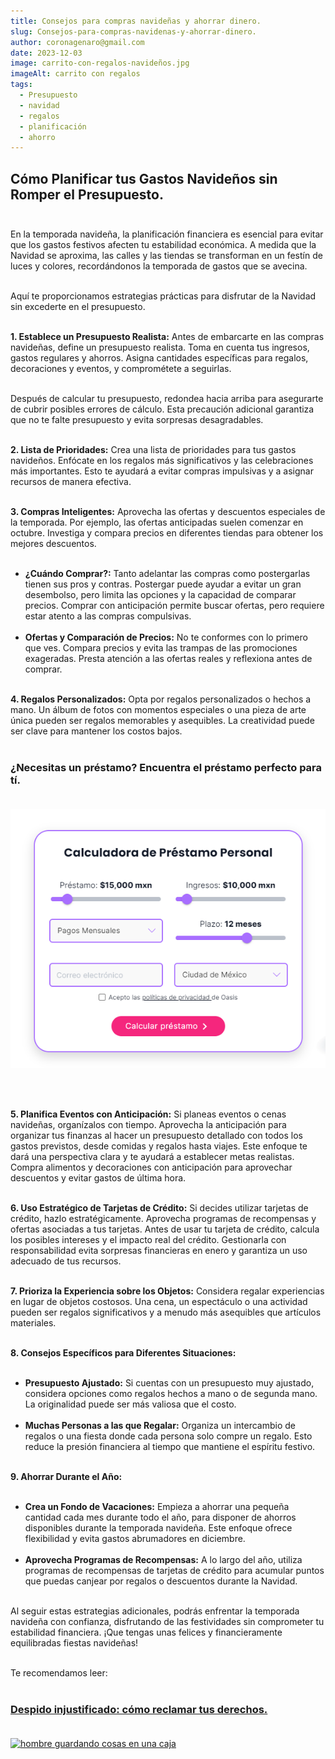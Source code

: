```yaml
---
title: Consejos para compras navideñas y ahorrar dinero.
slug: Consejos-para-compras-navidenas-y-ahorrar-dinero.
author: coronagenaro@gmail.com
date: 2023-12-03
image: carrito-con-regalos-navideños.jpg
imageAlt: carrito con regalos
tags:
  - Presupuesto
  - navidad
  - regalos
  - planificación
  - ahorro
---
```

<!--StartFragment-->

## Cómo Planificar tus Gastos Navideños sin Romper el Presupuesto.<br/><br/>

En la temporada navideña, la planificación financiera es esencial para evitar que los gastos festivos afecten tu estabilidad económica. A medida que la Navidad se aproxima, las calles y las tiendas se transforman en un festín de luces y colores, recordándonos la temporada de gastos que se avecina.<br/><br/>

Aquí te proporcionamos estrategias prácticas para disfrutar de la Navidad sin excederte en el presupuesto.<br/><br/>

**1. Establece un Presupuesto Realista:** Antes de embarcarte en las compras navideñas, define un presupuesto realista. Toma en cuenta tus ingresos, gastos regulares y ahorros. Asigna cantidades específicas para regalos, decoraciones y eventos, y comprométete a seguirlas.<br/><br/>

Después de calcular tu presupuesto, redondea hacia arriba para asegurarte de cubrir posibles errores de cálculo. Esta precaución adicional garantiza que no te falte presupuesto y evita sorpresas desagradables.<br/><br/>

**2. Lista de Prioridades:** Crea una lista de prioridades para tus gastos navideños. Enfócate en los regalos más significativos y las celebraciones más importantes. Esto te ayudará a evitar compras impulsivas y a asignar recursos de manera efectiva.<br/><br/>

**3. Compras Inteligentes:** Aprovecha las ofertas y descuentos especiales de la temporada. Por ejemplo, las ofertas anticipadas suelen comenzar en octubre. Investiga y compara precios en diferentes tiendas para obtener los mejores descuentos.<br/><br/>

* **¿Cuándo Comprar?:** Tanto adelantar las compras como postergarlas tienen sus pros y contras. Postergar puede ayudar a evitar un gran desembolso, pero limita las opciones y la capacidad de comparar precios. Comprar con anticipación permite buscar ofertas, pero requiere estar atento a las compras compulsivas.<br/><br/>
* **Ofertas y Comparación de Precios:** No te conformes con lo primero que ves. Compara precios y evita las trampas de las promociones exageradas. Presta atención a las ofertas reales y reflexiona antes de comprar.<br/><br/>

**4. Regalos Personalizados:** Opta por regalos personalizados o hechos a mano. Un álbum de fotos con momentos especiales o una pieza de arte única pueden ser regalos memorables y asequibles. La creatividad puede ser clave para mantener los costos bajos.<br/><br/>

### **¿﻿Necesitas un préstamo? Encuentra el préstamo perfecto para tí.**<br/><br/>

[![calculadora de préstamos de Oasis Financiero](calculadora-oasis.png "calculadora de préstamos de Oasis Financiero")](https://oasisfinanciero.com/compara/prestamos-personales)

<br/><br/>

**5. Planifica Eventos con Anticipación:** Si planeas eventos o cenas navideñas, organízalos con tiempo. Aprovecha la anticipación para organizar tus finanzas al hacer un presupuesto detallado con todos los gastos previstos, desde comidas y regalos hasta viajes. Este enfoque te dará una perspectiva clara y te ayudará a establecer metas realistas. Compra alimentos y decoraciones con anticipación para aprovechar descuentos y evitar gastos de última hora.<br/><br/>

**6. Uso Estratégico de Tarjetas de Crédito:** Si decides utilizar tarjetas de crédito, hazlo estratégicamente. Aprovecha programas de recompensas y ofertas asociadas a tus tarjetas. Antes de usar tu tarjeta de crédito, calcula los posibles intereses y el impacto real del crédito. Gestionarla con responsabilidad evita sorpresas financieras en enero y garantiza un uso adecuado de tus recursos.<br/><br/>

**7. Prioriza la Experiencia sobre los Objetos:** Considera regalar experiencias en lugar de objetos costosos. Una cena, un espectáculo o una actividad pueden ser regalos significativos y a menudo más asequibles que artículos materiales.<br/><br/>

**8. Consejos Específicos para Diferentes Situaciones:**<br/><br/>

* **Presupuesto Ajustado:** Si cuentas con un presupuesto muy ajustado, considera opciones como regalos hechos a mano o de segunda mano. La originalidad puede ser más valiosa que el costo.<br/><br/>
* **Muchas Personas a las que Regalar:** Organiza un intercambio de regalos o una fiesta donde cada persona solo compre un regalo. Esto reduce la presión financiera al tiempo que mantiene el espíritu festivo.<br/><br/>

**9. Ahorrar Durante el Año:**<br/><br/>

* **Crea un Fondo de Vacaciones:** Empieza a ahorrar una pequeña cantidad cada mes durante todo el año, para disponer de ahorros disponibles durante la temporada navideña. Este enfoque ofrece flexibilidad y evita gastos abrumadores en diciembre.<br/><br/>
* **Aprovecha Programas de Recompensas:** A lo largo del año, utiliza programas de recompensas de tarjetas de crédito para acumular puntos que puedas canjear por regalos o descuentos durante la Navidad.<br/><br/>

Al seguir estas estrategias adicionales, podrás enfrentar la temporada navideña con confianza, disfrutando de las festividades sin comprometer tu estabilidad financiera. ¡Que tengas unas felices y financieramente equilibradas fiestas navideñas!<br/><br/>

Te recomendamos leer:<br/><br/>

### **[Despido injustificado: cómo reclamar tus derechos.](https://oasisfinanciero.com/blog/2023-11-28/despido-injustificado-como-reclama-tus-derechos-en-mexico/)**<br/><br/>

[![hombre guardando cosas en una caja](despido-injustificado-cómo-reclamar-tus-derechos..png "Despido injustificado: cómo reclamar tus derechos.")](https://oasisfinanciero.com/blog/2023-11-28/despido-injustificado-como-reclama-tus-derechos-en-mexico/)